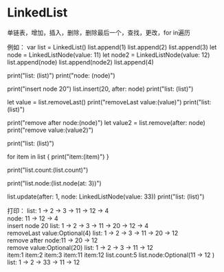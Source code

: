 # LinkedList
单链表，增加，插入，删除，删除最后一个，查找，更改，for in遍历

例如：
var list = LinkedList<Int>()
list.append(1)
list.append(2)
list.append(3)
let node = LinkedListNode(value: 11)
let node2 = LinkedListNode(value: 12)
list.append(node)
list.append(node2)
list.append(4)

print("list: \(list)")
print("node: \(node)")

print("insert node 20")
list.insert(20, after: node)
print("list: \(list)")

let value = list.removeLast()
print("removeLast value:\(value)")
print("list: \(list)")

print("remove after node:\(node)")
let value2 = list.remove(after: node)
print("remove value:\(value2)")

print("list: \(list)")

for item in list {
    print("item:\(item)")
}

print("list.count:\(list.count)")

print("list.node:\(list.node(at: 3))")

list.update(after: 1, node: LinkedListNode(value: 33))
print("list: \(list)")

打印：
list: 1 -> 2 -> 3 -> 11 -> 12 -> 4     
node: 11 -> 12 -> 4  
insert node 20
list: 1 -> 2 -> 3 -> 11 -> 20 -> 12 -> 4      
removeLast value:Optional(4)
list: 1 -> 2 -> 3 -> 11 -> 20 -> 12     
remove after node:11 -> 20 -> 12  
remove value:Optional(20)
list: 1 -> 2 -> 3 -> 11 -> 12    
item:1
item:2
item:3
item:11
item:12
list.count:5
list.node:Optional(11 -> 12 )
list: 1 -> 2 -> 33 -> 11 -> 12  
